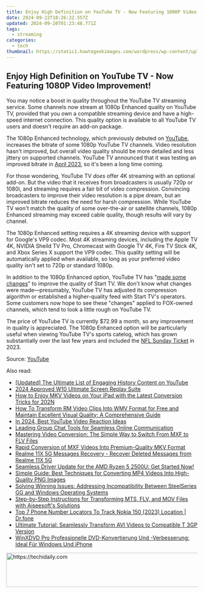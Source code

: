 ```yaml
---
title: Enjoy High Definition on YouTube TV - Now Featuring 1080P Video Improvement!
date: 2024-09-22T18:26:22.557Z
updated: 2024-09-26T01:23:48.771Z
tags:
  - streaming
categories:
  - tech
thumbnail: https://static1.howtogeekimages.com/wordpress/wp-content/uploads/2024/02/3.jpg
---
```


## Enjoy High Definition on YouTube TV - Now Featuring 1080P Video Improvement!

You may notice a boost in quality throughout the YouTube TV streaming service. Some channels now stream at 1080p Enhanced quality on YouTube TV, provided that you own a compatible streaming device and have a high-speed internet connection. This quality option is available to all YouTube TV users and doesn't require an add-on package.

 The 1080p Enhanced technology, which previously debuted on [YouTube](https://some-guidance.techidaily.com/2024-approved-the-ultimate-comparison-adobe-storage-vs-non-adobe-options/), increases the bitrate of some 1080p YouTube TV channels. Video resolution hasn't improved, but overall video quality should be more detailed and less jittery on supported channels. YouTube TV announced that it was testing an improved bitrate in [April 2023](https://www.reddit.com/r/youtubetv/comments/12tj6jo/april%5Fupdate%5Ffrom%5Fyoutube/?sort=new), so it's been a long time coming.

 For those wondering, YouTube TV _does_ offer 4K streaming with an optional add-on. But the video that it receives from broadcasters is usually 720p or 1080i, and streaming requires a fair bit of video compression. Convincing broadcasters to improve their video resolution is a pipe dream, but an improved bitrate reduces the need for harsh compression. While YouTube TV won't match the quality of some over-the-air or satellite channels, 1080p Enhanced streaming may exceed cable quality, though results will vary by channel.

 The 1080p Enhanced setting requires a 4K streaming device with support for Google's VP9 codec. Most 4K streaming devices, including the Apple TV 4K, NVIDIA Sheild TV Pro, Chromecast with Google TV 4K, Fire TV Stick 4K, and Xbox Series X support the VP9 codec. This quality setting will be automatically applied when available, so long as your preferred video quality isn't set to 720p or standard 1080p.

 In addition to the 1080p Enhanced option, YouTube TV has "[made some changes](https://www.reddit.com/r/youtubetv/comments/1afg5g9/comment/koauldm/?utm%5Fsource=share&utm%5Fmedium=web2x&context=3)" to improve the quality of Start TV. We don't know what changes were made—presumably, YouTube TV has adjusted its compression algorithm or established a higher-quality feed with Start TV's operators. Some customers now hope to see these "changes" applied to FOX-owned channels, which tend to look a little rough on YouTube TV.

 The price of YouTube TV is currently $72.99 a month, so any improvement in quality is appreciated. The 1080p Enhanced option will be particularly useful when viewing YouTube TV's sports catelog, which has grown substantially over the last few years and included the [NFL Sunday Ticket](https://extra-guidance.techidaily.com/updated-sage-select-best-general-knowledge-channels/) in 2023.

 Source: [YouTube](https://www.reddit.com/r/youtubetv/comments/1af4s6m/comment/kon340w/?utm%5Fsource=share&utm%5Fmedium=web2x&context=3)

<ins class="adsbygoogle"
     style="display:block"
     data-ad-format="autorelaxed"
     data-ad-client="ca-pub-7571918770474297"
     data-ad-slot="1223367746"></ins>

<ins class="adsbygoogle"
     style="display:block"
     data-ad-client="ca-pub-7571918770474297"
     data-ad-slot="8358498916"
     data-ad-format="auto"
     data-full-width-responsive="true"></ins>

<span class="atpl-alsoreadstyle">Also read:</span>
<div><ul>
<li><a href="https://facebook-video-share.techidaily.com/updated-the-ultimate-list-of-engaging-history-content-on-youtube/"><u>[Updated] The Ultimate List of Engaging History Content on YouTube</u></a></li>
<li><a href="https://visual-screen-recording.techidaily.com/2024-approved-w10-ultimate-screen-replay-suite/"><u>2024 Approved W10 Ultimate Screen Replay Suite</u></a></li>
<li><a href="https://media-tips.techidaily.com/how-to-enjoy-mkv-videos-on-your-ipad-with-the-latest-conversion-tricks-for-202n/"><u>How to Enjoy MKV Videos on Your iPad with the Latest Conversion Tricks for 202N</u></a></li>
<li><a href="https://media-tips.techidaily.com/how-to-transform-rm-video-clips-into-wmv-format-for-free-and-maintain-excellent-visual-quality-a-comprehensive-guide/"><u>How To Transform RM Video Clips Into WMV Format for Free and Maintain Excellent Visual Quality: A Comprehensive Guide</u></a></li>
<li><a href="https://youtube-clips.techidaily.com/in-2024-best-youtube-video-reaction-ideas/"><u>In 2024, Best YouTube Video Reaction Ideas</u></a></li>
<li><a href="https://technical-tips.techidaily.com/1722865520210-leading-group-chat-tools-for-seamless-online-communication/"><u>Leading Group Chat Tools for Seamless Online Communication</u></a></li>
<li><a href="https://media-tips.techidaily.com/mastering-video-conversion-the-simple-way-to-switch-from-mxf-to-flv-files/"><u>Mastering Video Conversion: The Simple Way to Switch From MXF to FLV Files</u></a></li>
<li><a href="https://media-tips.techidaily.com/rapid-conversion-of-mxf-videos-into-premium-quality-mkv-format/"><u>Rapid Conversion of MXF Videos Into Premium-Quality MKV Format</u></a></li>
<li><a href="https://review-topics.techidaily.com/realme-11x-5g-messages-recovery-recover-deleted-messages-from-realme-11x-5g-by-fonelab-android-recover-messages/"><u>Realme 11X 5G Messages Recovery - Recover Deleted Messages from Realme 11X 5G</u></a></li>
<li><a href="https://win-dash.techidaily.com/1722964231314-seamless-driver-update-for-the-amd-ryzen-5-2500u-get-started-now/"><u>Seamless Driver Update for the AMD Ryzen 5 2500U: Get Started Now!</u></a></li>
<li><a href="https://media-tips.techidaily.com/simple-guide-best-techniques-for-converting-mp4-videos-into-high-quality-png-images/"><u>Simple Guide: Best Techniques for Converting MP4 Videos Into High-Quality PNG Images</u></a></li>
<li><a href="https://win-solutions.techidaily.com/solving-winning-issues-addressing-incompatibility-between-steelseries-gg-and-windows-operating-systems/"><u>Solving Winning Issues: Addressing Incompatibility Between SteelSeries GG and Windows Operating Systems</u></a></li>
<li><a href="https://media-tips.techidaily.com/step-by-step-instructions-for-transforming-mts-flv-and-mov-files-with-aiseesofts-solutions/"><u>Step-by-Step Instructions for Transforming MTS, FLV, and MOV Files with Aiseesoft's Solutions</u></a></li>
<li><a href="https://android-location-track.techidaily.com/top-7-phone-number-locators-to-track-nokia-150-2023-location-drfone-by-drfone-virtual-android/"><u>Top 7 Phone Number Locators To Track Nokia 150 (2023) Location | Dr.fone</u></a></li>
<li><a href="https://media-tips.techidaily.com/ultimate-tutorial-seamlessly-transform-avi-videos-to-compatible-t-3gp-version/"><u>Ultimate Tutorial: Seamlessly Transform AVI Videos to Compatible T 3GP Version</u></a></li>
<li><a href="https://some-guidance.techidaily.com/winxdvd-pro-professionelle-dvd-konvertierung-und-verbesserung-ideal-fur-windows-und-iphone/"><u>WinXDVD Pro Professionelle DVD-Konvertierung Und -Verbesserung: Ideal Für Windows Und iPhone</u></a></li>
</ul></div>

<!-- affiliate ads begin -->
<a href="https://aligracehair.sjv.io/c/5597632/1918719/19272" target="_top" id="1918719">
  <img src="//a.impactradius-go.com/display-ad/19272-1918719" border="0" alt="https://techidaily.com" width="728" height="90"/>
</a>
<img height="0" width="0" src="https://aligracehair.sjv.io/i/5597632/1918719/19272" style="position:absolute;visibility:hidden;" border="0" />
<!-- affiliate ads end -->


